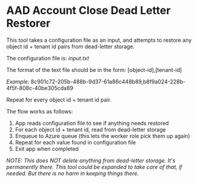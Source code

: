 ﻿# AAD Account Close Dead Letter Restorer

This tool takes a configuration file as an input, and attempts to restore any object id + tenant id pairs from dead-letter storage.


The configuration file is: *input.txt*

The format of the text file should be in the form: [object-id],[tenant-id]

*Example*: 8c901c72-205b-488b-9d37-61a86c448b89,b8f9a024-228b-4f5f-808c-40be305cda89<BR>

Repeat for every object id + tenant id pair.

The flow works as follows:
1. App reads configuration file to see if anything needs restored
2. For each object id + tenant id, read from dead-letter storage
3. Enqueue to Azure queue (this lets the worker role pick them up again)
4. Repeat for each value found in configuration file
5. Exit app when completed

*NOTE: This does NOT delete anything from dead-letter storage. It's permanently there. This tool could be expanded to take care of that, if needed. But there is no harm in keeping things there.*